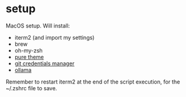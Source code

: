 # setup

MacOS setup.
Will install:
- iterm2 (and import my settings)
- brew
- oh-my-zsh
- [pure theme](https://github.com/sindresorhus/pure)
- [git credentials manager](https://github.com/GitCredentialManager/git-credential-manager/blob/main/README.md)
- [ollama](https://ollama.com/)

Remember to restart iterm2 at the end of the script execution, for the ~/.zshrc file to save.